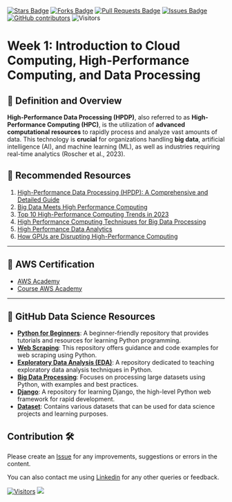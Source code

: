 <a href="https://github.com/drshahizan/HPDP/stargazers"><img src="https://img.shields.io/github/stars/drshahizan/HPDP" alt="Stars Badge"/></a>
<a href="https://github.com/drshahizan/HPDP/network/members"><img src="https://img.shields.io/github/forks/drshahizan/HPDP" alt="Forks Badge"/></a>
<a href="https://github.com/drshahizan/HPDP/pulls"><img src="https://img.shields.io/github/issues-pr/drshahizan/HPDP" alt="Pull Requests Badge"/></a>
<a href="https://github.com/drshahizan/HPDP/issues"><img src="https://img.shields.io/github/issues/drshahizan/HPDP" alt="Issues Badge"/></a>
<a href="https://github.com/drshahizan/HPDP/graphs/contributors"><img alt="GitHub contributors" src="https://img.shields.io/github/contributors/drshahizan/Python_Tutorial?color=2b9348"></a>
![Visitors](https://api.visitorbadge.io/api/visitors?path=https%3A%2F%2Fgithub.com%2Fdrshahizan%2FHPDP&labelColor=%23d9e3f0&countColor=%23697689&style=flat)

# **Week 1: Introduction to Cloud Computing, High-Performance Computing, and Data Processing**

## **🔹 Definition and Overview**
**High-Performance Data Processing (HPDP)**, also referred to as **High-Performance Computing (HPC)**, is the utilization of **advanced computational resources** to rapidly process and analyze vast amounts of data. This technology is **crucial** for organizations handling **big data**, artificial intelligence (AI), and machine learning (ML), as well as industries requiring real-time analytics (Roscher et al., 2023).

## **🔗 Recommended Resources**
1. [High-Performance Data Processing (HPDP): A Comprehensive and Detailed Guide](w1)
2. [Big Data Meets High Performance Computing](https://www.intel.com/content/dam/www/public/us/en/documents/white-papers/big-data-meets-high-performance-computing-white-paper.pdf)
3. [Top 10 High-Performance Computing Trends in 2023](https://www.startus-insights.com/innovators-guide/high-performance-computing-trends/#)
4. [High Performance Computing Techniques for Big Data Processing](https://www.fda.gov/science-research/fda-science-forum/high-performance-computing-techniques-big-data-processing)
5. [High Performance Data Analytics](https://www.heavy.ai/technical-glossary/high-performance-data-analytics)
6. [How GPUs are Disrupting High-Performance Computing](https://www.visualcapitalist.com/sp/gpus-v-cpus/)

---

## **📌 AWS Certification**
- [AWS Academy](https://github.com/drshahizan/HPDP/blob/main/materials/aws.md)
- [Course AWS Academy](https://github.com/drshahizan/HPDP/blob/main/materials/aws_submission.md)

---

## **📂 GitHub Data Science Resources**
- **[Python for Beginners](https://github.com/drshahizan/python-tutorial)**: A beginner-friendly repository that provides tutorials and resources for learning Python programming.
- **[Web Scraping](https://github.com/drshahizan/python-web)**: This repository offers guidance and code examples for web scraping using Python.
- **[Exploratory Data Analysis (EDA)](https://github.com/drshahizan/Python_EDA)**: A repository dedicated to teaching exploratory data analysis techniques in Python.
- **[Big Data Processing](https://github.com/drshahizan/Python-big-data)**: Focuses on processing large datasets using Python, with examples and best practices.
- **[Django](https://github.com/drshahizan/learn-django)**: A repository for learning Django, the high-level Python web framework for rapid development.
- **[Dataset](https://github.com/drshahizan/dataset)**: Contains various datasets that can be used for data science projects and learning purposes.


## Contribution 🛠️
Please create an [Issue](https://github.com/drshahizan/HPDP/issues) for any improvements, suggestions or errors in the content.

You can also contact me using [Linkedin](https://www.linkedin.com/in/drshahizan/) for any other queries or feedback.

[![Visitors](https://api.visitorbadge.io/api/visitors?path=https%3A%2F%2Fgithub.com%2Fdrshahizan&labelColor=%23697689&countColor=%23555555&style=plastic)](https://visitorbadge.io/status?path=https%3A%2F%2Fgithub.com%2Fdrshahizan)
![](https://hit.yhype.me/github/profile?user_id=81284918)


